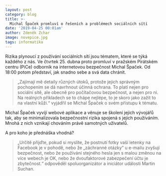 ```yaml
---
layout: post
category: blog
title: >-  
  Michal Špaček promluví o řešeních a problémech sociálních sítí
date: '2019-04-25 00:01am'
author: Zdeněk Zchar
image: novepice.jpg
tags: informatika
---
```


Rizika plynoucí z používání sociálních sítí jsou tématem, které se týká každého z nás. Ve čtvrtek 25. dubna proto promluví v pražském Pirátském centru (PiCe) odborník na internetovou bezpečnost Michal Špaček. Od 18:00 potom představí, jak snadno sebe a svá data chránit.

> „Zajímají mě detaily různých útoků, protože jejich správným pochopením se dá navrhnout účinná ochrana. To platí nejen pro sociální sítě, ale obecně pro počítačovou bezpečnost, a nejen pro ni. Na reálných
příkladech se to chápe nejlépe, to je skoro jako zažít to na vlastní kůži.“ vyjádřil se Michal Špaček o svém přístupu k tématu.

Michal Špaček vyvíjí webové aplikace a věnuje se školení jejich vývojářů tak, aby se minimalizovala bezpečnostní rizika spojená s jejich používáním. Mnohá z nich vznikají chováním právě samotných
uživatelů.

A pro koho je přednáška vhodná? 

> „Určitě přijďte, pokud si myslíte, že postnutí fotky vaší letenky na Facebook je v pohodě, nebo že „záchranné otázky“ u e-mailu zvyšují bezpečnost, nebo že používání
stejného hesla jen s malou změnou na více webech je OK, nebo že dvoufaktorové zabezpečení účtu je zbytečnost.“ odpověděl spoluorganizátor a iniciátor události Martin Suchan.
